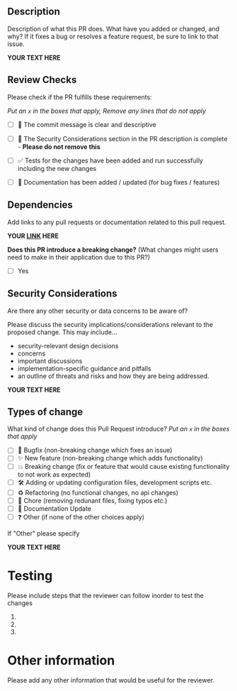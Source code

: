 ## Description

Description of what this PR does. What have you added or changed, and why?  If it fixes a bug or resolves a feature request, be sure to link to that issue.

**YOUR TEXT HERE**

## Review Checks

Please check if the PR fulfills these requirements:

_Put an `x` in the boxes that apply, Remove any lines that do not apply_
- [ ] 📝 The commit message is clear and descriptive
- [ ] 🔐 The Security Considerations section in the PR description is complete - **Please do not remove this**
- [ ] ✅ Tests for the changes have been added and run successfully including the new changes
- [ ] 📄 Documentation has been added / updated (for bug fixes / features)


## Dependencies

Add links to any pull requests or documentation related to this pull request.

**YOUR [LINK](http://example.com/) HERE**


**Does this PR introduce a breaking change?** (What changes might users need to make in their application due to this PR?)
- [ ] Yes

## Security Considerations

Are there any other security or data concerns to be aware of?

Please discuss the security implications/considerations relevant to the proposed change. 
This may include...
* security-relevant design decisions
* concerns 
* important discussions
* implementation-specific guidance and pitfalls
* an outline of threats and risks and how they are being addressed.

**YOUR TEXT HERE**

## Types of change

What kind of change does this Pull Request introduce?
_Put an `x` in the boxes that apply_

- [ ] 🐛 Bugfix (non-breaking change which fixes an issue)
- [ ] ✨ New feature (non-breaking change which adds functionality)
- [ ] 💥 Breaking change (fix or feature that would cause existing functionality to not work as expected)
- [ ] 🛠 Adding or updating configuration files, development scripts etc.
- [ ] ♻️ Refactoring (no functional changes, no api changes)
- [ ] 🧹 Chore (removing redunant files, fixing typos etc.)
- [ ] 📄 Documentation Update 
- [ ] ❓ Other (if none of the other choices apply)

If "Other" please specify

**YOUR TEXT HERE**

# Testing

Please include steps that the reviewer can follow inorder to test the changes

1. 
2. 
3. 

# Other information

Please add any other information that would be useful for the reviewer.
**<YOUR TEXT HERE>**
